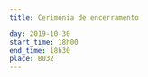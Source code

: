 ```yaml
---
title: Cerimónia de encerramento

day: 2019-10-30
start_time: 18h00
end_time: 18h30
place: B032
---
```

